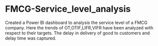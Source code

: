 # FMCG-Service_level_analysis
Created a Power BI dashboard to analysis the service level of a FMCG company. Here the trends of OT,OTIF,LIFR,VIFR have been analyzed with respect to their targets. The delay in delivery of good to customers and delay time was captured.

